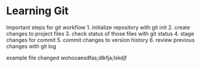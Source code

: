 # Learning Git

  Important steps for git workflow
    1. initialize repository with git init
    2. create changes to project files
    3. check status of those files with git status
    4. stage changes for commit
    5. commit changes to version history
    6. review previous changes with git log

example file changed
wohooaesdfas;dlkfja;lskdjf